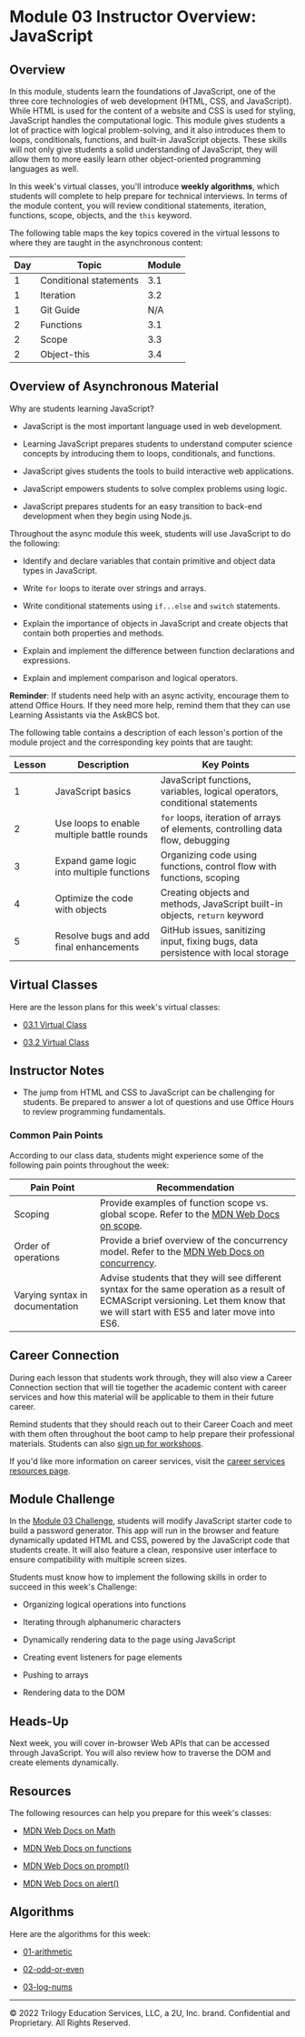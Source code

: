 # Module 03 Instructor Overview: JavaScript

## Overview

In this module, students learn the foundations of JavaScript, one of the three core technologies of web development (HTML, CSS, and JavaScript). While HTML is used for the content of a website and CSS is used for styling, JavaScript handles the computational logic. This module gives students a lot of practice with logical problem-solving, and it also introduces them to loops, conditionals, functions, and built-in JavaScript objects. These skills will not only give students a solid understanding of JavaScript, they will allow them to more easily learn other object-oriented programming languages as well.

In this week's virtual classes, you'll introduce **weekly algorithms**, which students will complete to help prepare for technical interviews. In terms of the module content, you will review conditional statements, iteration, functions, scope, objects, and the `this` keyword.

The following table maps the key topics covered in the virtual lessons to where they are taught in the asynchronous content:

| Day | Topic                                 | Module    |
| --- | ------------------------------------- | --------- |
| 1   | Conditional statements                | 3.1       |
| 1   | Iteration                             | 3.2       |
| 1   | Git Guide                             | N/A       |
| 2   | Functions                             | 3.1       |
| 2   | Scope                                 | 3.3       |
| 2   | Object-this                           | 3.4       |

## Overview of Asynchronous Material

Why are students learning JavaScript?

* JavaScript is the most important language used in web development.

* Learning JavaScript prepares students to understand computer science concepts by introducing them to loops, conditionals, and functions.

* JavaScript gives students the tools to build interactive web applications.

* JavaScript empowers students to solve complex problems using logic.

* JavaScript prepares students for an easy transition to back-end development when they begin using Node.js.

Throughout the async module this week, students will use JavaScript to do the following:

* Identify and declare variables that contain primitive and object data types in JavaScript.

* Write `for` loops to iterate over strings and arrays.

* Write conditional statements using `if...else` and `switch` statements.

* Explain the importance of objects in JavaScript and create objects that contain both properties and methods.

* Explain and implement the difference between function declarations and expressions.

* Explain and implement comparison and logical operators.

**Reminder**: If students need help with an async activity, encourage them to attend Office Hours. If they need more help, remind them that they can use Learning Assistants via the AskBCS bot.

The following table contains a description of each lesson's portion of the module project and the corresponding key points that are taught:

| Lesson | Description                                | Key Points                                                                        |
| ------ | ------------------------------------------ | --------------------------------------------------------------------------------- |
| 1      | JavaScript basics                          | JavaScript functions, variables, logical operators, conditional statements        |
| 2      | Use loops to enable multiple battle rounds | `for` loops, iteration of arrays of elements, controlling data flow, debugging    |
| 3      | Expand game logic into multiple functions  | Organizing code using functions, control flow with functions, scoping             |
| 4      | Optimize the code with objects             | Creating objects and methods, JavaScript built-in objects, `return` keyword       |
| 5      | Resolve bugs and add final enhancements    | GitHub issues, sanitizing input, fixing bugs, data persistence with local storage |

## Virtual Classes

Here are the lesson plans for this week's virtual classes:

* [03.1 Virtual Class](./03.1-REQUIRED.md)

* [03.2 Virtual Class](./03.2-REQUIRED.md)

## Instructor Notes

* The jump from HTML and CSS to JavaScript can be challenging for students. Be prepared to answer a lot of questions and use Office Hours to review programming fundamentals.

### Common Pain Points

According to our class data, students might experience some of the following pain points throughout the week:

| Pain Point                        | Recommendation                                                                                                                                                                  |
| --------------------------------- | ------------------------------------------------------------------------------------------------------------------------------------------------------------------------------- |
| Scoping                           | Provide examples of function scope vs. global scope. Refer to the [MDN Web Docs on scope](https://developer.mozilla.org/en-US/docs/Glossary/Scope).                                 |
| Order of operations               | Provide a brief overview of the concurrency model. Refer to the [MDN Web Docs on concurrency](https://developer.mozilla.org/en-US/docs/Web/JavaScript/EventLoop).                    |
| Varying syntax in documentation | Advise students that they will see different syntax for the same operation as a result of ECMAScript versioning. Let them know that we will start with ES5 and later move into ES6. |

## Career Connection

During each lesson that students work through, they will also view a Career Connection section that will tie together the academic content with career services and how this material will be applicable to them in their future career.

Remind students that they should reach out to their Career Coach and meet with them often throughout the boot camp to help prepare their professional materials. Students can also [sign up for workshops](https://careernetwork.2u.com/?utm_medium=Academics&utm_source=boot_camp).

If you'd like more information on career services, visit the [career services resources page](https://careernetwork.2u.com/?utm_medium=Academics&utm_source=boot_camp).

## Module Challenge

In the [Module 03 Challenge](../../01-Class-Content/03-JavaScript/02-Challenge), students will modify JavaScript starter code to build a password generator. This app will run in the browser and feature dynamically updated HTML and CSS, powered by the JavaScript code that students create. It will also feature a clean, responsive user interface to ensure compatibility with multiple screen sizes.

Students must know how to implement the following skills in order to succeed in this week's Challenge:

* Organizing logical operations into functions

* Iterating through alphanumeric characters

* Dynamically rendering data to the page using JavaScript

* Creating event listeners for page elements

* Pushing to arrays

* Rendering data to the DOM

## Heads-Up

Next week, you will cover in-browser Web APIs that can be accessed through JavaScript. You will also review how to traverse the DOM and create elements dynamically.

## Resources

The following resources can help you prepare for this week's classes:

* [MDN Web Docs on Math](https://developer.mozilla.org/en-US/docs/Web/JavaScript/Reference/Global_Objects/Math)

* [MDN Web Docs on functions](https://developer.mozilla.org/en-US/docs/Web/JavaScript/Guide/Functions)

* [MDN Web Docs on prompt()](https://developer.mozilla.org/en-US/docs/Web/API/Window/prompt)

* [MDN Web Docs on alert()](https://developer.mozilla.org/en-US/docs/Web/API/Window/alert)

## Algorithms

Here are the algorithms for this week:

* [01-arithmetic](../../01-Class-Content/03-JavaScript/03-Algorithms/01-arithmetic)

* [02-odd-or-even](../../01-Class-Content/03-JavaScript/03-Algorithms/02-odd-or-even)

* [03-log-nums](../../01-Class-Content/03-JavaScript/03-Algorithms/03-log-nums)

---
© 2022 Trilogy Education Services, LLC, a 2U, Inc. brand. Confidential and Proprietary. All Rights Reserved.
